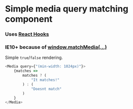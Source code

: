 # Simple media query matching component

### Uses [React Hooks](https://reactjs.org/docs/hooks-reference.html)

### IE10+ because of [window.matchMedia(...)](https://developer.mozilla.org/en/docs/Web/API/Window/matchMedia)

Simple `true`/`false` rendering.

```js
<Media query={"(min-width: 1024px)"}>
    {matches =>
        matches ? (
            "It matches!"
        ) : (
            "Doesnt match"
        )
    }
</Media>
```